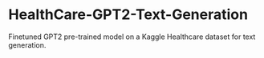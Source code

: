 # HealthCare-GPT2-Text-Generation
Finetuned GPT2 pre-trained model on a Kaggle Healthcare dataset for text generation.
